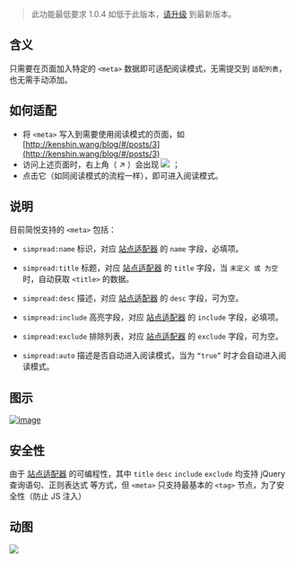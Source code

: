 > 此功能最低要求 1.0.4 如低于此版本，[请升级](http://ksria.com/simpread/) 到最新版本。

含义
---
只需要在页面加入特定的 `<meta>` 数据即可适配阅读模式，无需提交到 `适配列表`，也无需手动添加。

如何适配
---

* 将 `<meta>` 写入到需要使用阅读模式的页面，如 [http://kenshin.wang/blog/#/posts/3](http://kenshin.wang/blog/#/posts/3)
* 访问上述页面时，右上角（ ↗ ）会出现 ![](https://camo.githubusercontent.com/6e63b46dcad5886bdfdfa405714f9c0502a1f3a1/687474703a2f2f692e696d6775722e636f6d2f6479524f4542692e706e67) ；
* 点击它（如同阅读模式的流程一样），即可进入阅读模式。

说明
---

目前简悦支持的 `<meta>` 包括：

* `simpread:name`
    标识，对应 [站点适配器](https://github.com/Kenshin/simpread/wiki/%E7%AB%99%E7%82%B9%E7%BC%96%E8%BE%91%E5%99%A8#%E5%AF%B9%E5%BA%94%E5%AD%97%E6%AE%B5) 的 `name` 字段，必填项。

* `simpread:title`
    标题，对应 [站点适配器](https://github.com/Kenshin/simpread/wiki/%E7%AB%99%E7%82%B9%E7%BC%96%E8%BE%91%E5%99%A8#%E5%AF%B9%E5%BA%94%E5%AD%97%E6%AE%B5) 的 `title` 字段，当 `未定义 或 为空` 时，自动获取 `<title>` 的数据。

* `simpread:desc`
    描述，对应 [站点适配器](https://github.com/Kenshin/simpread/wiki/%E7%AB%99%E7%82%B9%E7%BC%96%E8%BE%91%E5%99%A8#%E5%AF%B9%E5%BA%94%E5%AD%97%E6%AE%B5) 的 `desc` 字段，可为空。

* `simpread:include`
    高亮字段，对应 [站点适配器](https://github.com/Kenshin/simpread/wiki/%E7%AB%99%E7%82%B9%E7%BC%96%E8%BE%91%E5%99%A8#%E5%AF%B9%E5%BA%94%E5%AD%97%E6%AE%B5) 的 `include` 字段，必填项。

* `simpread:exclude`
    排除列表，对应 [站点适配器](https://github.com/Kenshin/simpread/wiki/%E7%AB%99%E7%82%B9%E7%BC%96%E8%BE%91%E5%99%A8#%E5%AF%B9%E5%BA%94%E5%AD%97%E6%AE%B5) 的 `exclude` 字段，可为空。

* `simpread:auto`
    描述是否自动进入阅读模式，当为 `“true”` 时才会自动进入阅读模式。

图示
---

[![image](https://user-images.githubusercontent.com/31840739/30894202-edb7bac0-a307-11e7-95aa-de25abbc8ecd.png)](https://user-images.githubusercontent.com/31840739/30894202-edb7bac0-a307-11e7-95aa-de25abbc8ecd.png)

安全性
---

由于 [站点适配器](https://github.com/Kenshin/simpread/wiki/%E7%AB%99%E7%82%B9%E7%BC%96%E8%BE%91%E5%99%A8#%E5%AF%B9%E5%BA%94%E5%AD%97%E6%AE%B5) 的可编程性，其中 `title` `desc` `include` `exclude` 均支持 jQuery 查询语句、正则表达式 等方式，但 `<meta>` 只支持最基本的 `<tag>` 节点，为了安全性（防止 JS 注入）

## 动图

[![](https://camo.githubusercontent.com/d7fc0779cb71dce2daa545f409071b0066afc428/68747470733a2f2f692e696d6775722e636f6d2f466c35435032562e676966)](https://camo.githubusercontent.com/d7fc0779cb71dce2daa545f409071b0066afc428/68747470733a2f2f692e696d6775722e636f6d2f466c35435032562e676966)